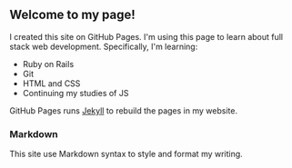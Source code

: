 ## Welcome to my page!

I created this site on GitHub Pages. I'm using this page to learn about full stack web development. Specifically, I'm learning:
* Ruby on Rails
* Git
* HTML and CSS
* Continuing my studies of JS

GitHub Pages runs [Jekyll](https://jekyllrb.com/) to rebuild the pages in my website. 

### Markdown

This site use Markdown syntax to style and format my writing.

